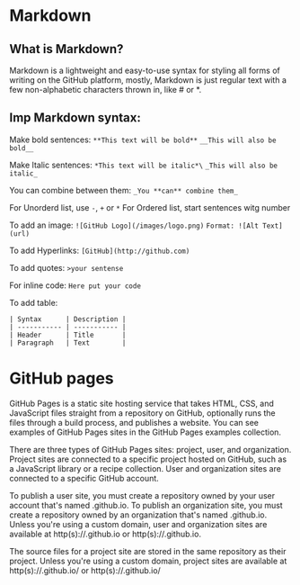 # Markdown 

## What is Markdown? 

Markdown is a lightweight and easy-to-use syntax for styling all forms of writing on the GitHub platform, mostly, Markdown is just regular text with a few non-alphabetic characters thrown in, like # or *.

## Imp Markdown syntax:

Make bold sentences:
`**This text will be bold**`
`__This will also be bold__`

Make Italic sentences:
`*This text will be italic*\`
`_This will also be italic_`

You can combine between them:
`_You **can** combine them_`

For Unorderd list, use `-`, `+` or `*`
For Ordered list, start sentences witg number

To add an image:
`![GitHub Logo](/images/logo.png)`
`Format: ![Alt Text](url)`

To add Hyperlinks: 
`[GitHub](http://github.com)`

To add quotes: 
`>your sentense` 

For inline code: 
``Here put your code``

To add table: 

```
| Syntax      | Description |
| ----------- | ----------- |
| Header      | Title       |
| Paragraph   | Text        |
```

# GitHub pages 

GitHub Pages is a static site hosting service that takes HTML, CSS, and JavaScript files straight from a repository on GitHub, optionally runs the files through a build process, and publishes a website. You can see examples of GitHub Pages sites in the GitHub Pages examples collection.

There are three types of GitHub Pages sites: project, user, and organization. Project sites are connected to a specific project hosted on GitHub, such as a JavaScript library or a recipe collection. User and organization sites are connected to a specific GitHub account.

To publish a user site, you must create a repository owned by your user account that's named <username>.github.io. To publish an organization site, you must create a repository owned by an organization that's named <organization>.github.io. Unless you're using a custom domain, user and organization sites are available at http(s)://<username>.github.io or http(s)://<organization>.github.io.

The source files for a project site are stored in the same repository as their project. Unless you're using a custom domain, project sites are available at http(s)://<username>.github.io/<repository> or http(s)://<organization>.github.io/<repository>






